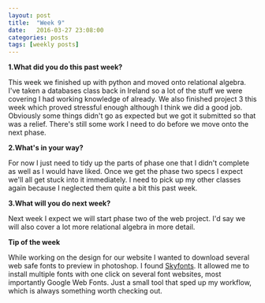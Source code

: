 ```yaml
---
layout: post
title:  "Week 9"
date:   2016-03-27 23:08:00
categories: posts
tags: [weekly posts]
---
```


**1.What did you do this past week?**

This week we finished up with python and moved onto relational algebra. I've
taken a databases class back in Ireland so a lot of the stuff we were covering
I had working knowledge of already. We also finished project 3 this week which
proved stressful enough although I think we did a good job. Obviously some
things didn't go as expected but we got it submitted so that was a relief.
There's still some work I need to do before we move onto the next phase.


**2.What's in your way?**

For now I just need to tidy up the parts of phase one that I didn't complete
as well as I would have liked. Once we get the phase two specs I expect we'll
all get stuck into it immediately. I need to pick up my other classes again
because I neglected them quite a bit this past week.


**3.What will you do next week?**

Next week I expect we will start phase two of the web project. I'd say we will
also cover a lot more relational algebra in more detail.

**Tip of the week**

While working on the design for our website I wanted to download several web
safe fonts to preview in photoshop. I found <a href="https://skyfonts.com/">Skyfonts</a>.
It allowed me to install multiple fonts with one click on several font websites,
most importantly Google Web Fonts. Just a small tool that sped up my workflow,
which is always something worth checking out.
